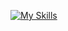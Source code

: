[![My Skills](https://skillicons.dev/icons?i=js,docker,python,cpp,flask,git,pytorch)](https://skillicons.dev)
